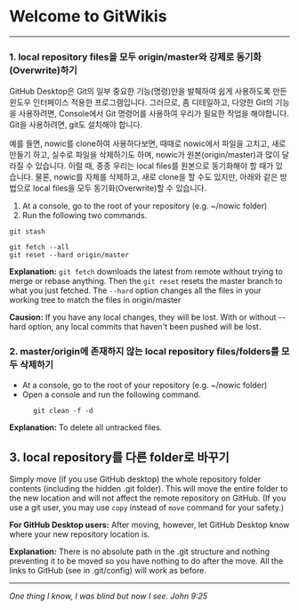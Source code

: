 # Welcome to GitWikis
---------------------------------------------
### 1. local repository files을 모두 origin/master와 강제로 동기화(Overwrite)하기

GitHub Desktop은 Git의 일부 중요한 기능(명령)만을 발췌하여 쉽게 사용하도록 만든 윈도우 인터페이스 적용한 프로그램입니다. 그러므로, 좀 디테일하고, 다양한 Git의 기능을 사용하려면, Console에서 Git 명령어를 사용하여 우리가 필요한 작업을 해야합니다. Git을 사용하려면, git도 설치해야 합니다.

예를 들면, nowic를 clone하여 사용하다보면, 때때로 nowic에서 파일을 고치고, 새로 만들기 하고, 실수로 파일을 삭제하기도 하며, nowic가 원본(origin/master)과 많이 달라질 수 있습니다. 이럴 때, 종종 우리는 local files를 원본으로 동기화해야 할 때가 있습니다.  물론, nowic를 자체를 삭제하고, 새로 clone을 할 수도 있지만, 아래와 같은 방법으로 local files을 모두 동기화(Overwrite)할 수 있습니다.

1. At a console, go to the root of your repository (e.g. ~/nowic folder)
1. Run the following two commands.

```
git stash
```

```
git fetch --all
git reset --hard origin/master
```
__Explanation:__ `git fetch` downloads the latest from remote without trying to merge or rebase anything. Then the `git reset` resets the master branch to what you just fetched. The `--hard` option changes all the files in your working tree to match the files in origin/master

__Causion:__ If you have any local changes, they will be lost. With or without --hard option, any local commits that haven't been pushed will be lost.


### 2. master/origin에 존재하지 않는 local repository files/folders를 모두 삭제하기
- At a console, go to the root of your repository (e.g. ~/nowic folder)
- Open a console and run the following command.
```
      git clean -f -d
```
__Explanation:__ To delete all untracked files.

## 3. local repository를 다른 folder로 바꾸기
Simply move (if you use GitHub desktop) the whole repository folder contents (including the hidden .git folder). This will move the entire folder to the new location and will not affect the remote repository on GitHub. (If you use a git user, you may use `copy` instead of `move` command for your safety.)

__For GitHub Desktop users:__ After moving, however, let GitHub Desktop know where your new repository location is.

__Explanation:__ There is no absolute path in the .git structure and nothing preventing it to be moved so you have nothing to do after the move. All the links to GitHub (see in .git/config) will work as before.




  ----------------------------
  _One thing I know, I was blind but now I see. John 9:25_
